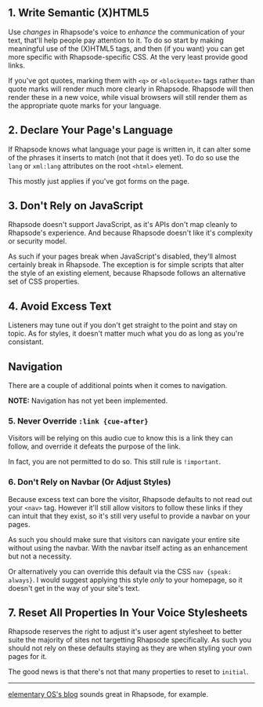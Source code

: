 ## 1. Write Semantic (X)HTML5
Use *changes* in Rhapsode's voice to *enhance* the communication of your text,
that'll help people pay attention to it. To do so start by making meaningful
use of the (X)HTML5 tags, and then (if you want) you can get more specific with
Rhapsode-specific CSS. At the very least provide good links.

If you've got quotes, marking them with `<q>` or `<blockquote>` tags rather than
quote marks will render much more clearly in Rhapsode. Rhapsode will then render
these in a new voice, while visual browsers will still render them as the
appropriate quote marks for your language.

## 2. Declare Your Page's Language
If Rhapsode knows what language your page is written in, it can alter some of
the phrases it inserts to match (not that it does yet). To do so use the `lang`
or `xml:lang` attributes on the root `<html>` element.

This mostly just applies if you've got forms on the page.

## 3. Don't Rely on JavaScript
Rhapsode doesn't support JavaScript, as it's APIs don't map cleanly to Rhapsode's
experience. And because Rhapsode doesn't like it's complexity or security model.

As such if your pages break when JavaScript's disabled, they'll almost certainly
break in Rhapsode. The exception is for simple scripts that alter the style of an
existing element, because Rhapsode follows an alternative set of CSS properties.

## 4. Avoid Excess Text
Listeners may tune out if you don't get straight to the point and stay on topic.
As for styles, it doesn't matter much what you do as long as you're consistant.

## Navigation
There are a couple of additional points when it comes to navigation.

**NOTE:** Navigation has not yet been implemented.

### 5. Never Override `:link {cue-after}`
Visitors will be relying on this audio cue to know this is a link they can follow,
and override it defeats the purpose of the link.

In fact, you are not permitted to do so. This still rule is `!important`.

### 6. Don't Rely on Navbar (Or Adjust Styles)
Because excess text can bore the visitor, Rhapsode defaults to not read out your
`<nav>` tag. However it'll still allow visitors to follow these links if they
can intuit that they exist, so it's still very useful to provide a navbar on
your pages.

As such you should make sure that visitors can navigate your entire site without
using the navbar. With the navbar itself acting as an enhancement but not a
necessity.

Or alternatively you can override this default via the CSS `nav {speak: always}`.
I would suggest applying this style *only* to your homepage, so it doesn't get
in the way of your site's text.

## 7. Reset All Properties In Your Voice Stylesheets
Rhapsode reserves the right to adjust it's user agent stylesheet to better suite
the majority of sites not targetting Rhapsode specifically. As such you should not
rely on these defaults staying as they are when styling your own pages for it.

The good news is that there's not that many properties to reset to `initial`.

---

[elementary OS's blog](https://blog.elementary.io/) sounds great in Rhapsode, for example.
